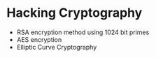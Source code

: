 # Hacking Cryptography

- RSA encryption method using 1024 bit primes
- AES encryption
- Elliptic Curve Cryptography
